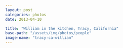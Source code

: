 ```yaml
---
layout: post
categories: photos
date: 2013-04-10

title: "William in the kitchen, Tracy, California"
base-path: "/assets/img/photos/people"
image-name: "tracy-ca-william"
---
```

